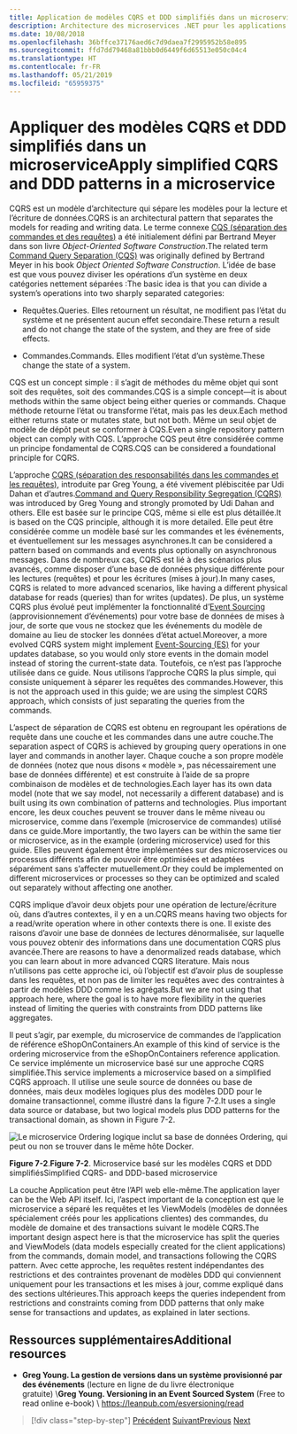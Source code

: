 ```yaml
---
title: Application de modèles CQRS et DDD simplifiés dans un microservice
description: Architecture des microservices .NET pour les applications .NET conteneurisées | Comprendre la relation globale entre les modèles CQRS et DDD.
ms.date: 10/08/2018
ms.openlocfilehash: 36bffce37176aed6c7d9daea7f2995952b58e895
ms.sourcegitcommit: ffd7dd79468a81bbb0d6449f6d65513e050c04c4
ms.translationtype: HT
ms.contentlocale: fr-FR
ms.lasthandoff: 05/21/2019
ms.locfileid: "65959375"
---
```

# <a name="apply-simplified-cqrs-and-ddd-patterns-in-a-microservice"></a><span data-ttu-id="3fb21-103">Appliquer des modèles CQRS et DDD simplifiés dans un microservice</span><span class="sxs-lookup"><span data-stu-id="3fb21-103">Apply simplified CQRS and DDD patterns in a microservice</span></span>

<span data-ttu-id="3fb21-104">CQRS est un modèle d’architecture qui sépare les modèles pour la lecture et l’écriture de données.</span><span class="sxs-lookup"><span data-stu-id="3fb21-104">CQRS is an architectural pattern that separates the models for reading and writing data.</span></span> <span data-ttu-id="3fb21-105">Le terme connexe [CQS (séparation des commandes et des requêtes)](https://martinfowler.com/bliki/CommandQuerySeparation.html) a été initialement défini par Bertrand Meyer dans son livre *Object-Oriented Software Construction*.</span><span class="sxs-lookup"><span data-stu-id="3fb21-105">The related term [Command Query Separation (CQS)](https://martinfowler.com/bliki/CommandQuerySeparation.html) was originally defined by Bertrand Meyer in his book *Object Oriented Software Construction*.</span></span> <span data-ttu-id="3fb21-106">L’idée de base est que vous pouvez diviser les opérations d’un système en deux catégories nettement séparées :</span><span class="sxs-lookup"><span data-stu-id="3fb21-106">The basic idea is that you can divide a system’s operations into two sharply separated categories:</span></span>

- <span data-ttu-id="3fb21-107">Requêtes.</span><span class="sxs-lookup"><span data-stu-id="3fb21-107">Queries.</span></span> <span data-ttu-id="3fb21-108">Elles retournent un résultat, ne modifient pas l’état du système et ne présentent aucun effet secondaire.</span><span class="sxs-lookup"><span data-stu-id="3fb21-108">These return a result and do not change the state of the system, and they are free of side effects.</span></span>

- <span data-ttu-id="3fb21-109">Commandes.</span><span class="sxs-lookup"><span data-stu-id="3fb21-109">Commands.</span></span> <span data-ttu-id="3fb21-110">Elles modifient l’état d’un système.</span><span class="sxs-lookup"><span data-stu-id="3fb21-110">These change the state of a system.</span></span>

<span data-ttu-id="3fb21-111">CQS est un concept simple : il s’agit de méthodes du même objet qui sont soit des requêtes, soit des commandes.</span><span class="sxs-lookup"><span data-stu-id="3fb21-111">CQS is a simple concept—it is about methods within the same object being either queries or commands.</span></span> <span data-ttu-id="3fb21-112">Chaque méthode retourne l’état ou transforme l’état, mais pas les deux.</span><span class="sxs-lookup"><span data-stu-id="3fb21-112">Each method either returns state or mutates state, but not both.</span></span> <span data-ttu-id="3fb21-113">Même un seul objet de modèle de dépôt peut se conformer à CQS.</span><span class="sxs-lookup"><span data-stu-id="3fb21-113">Even a single repository pattern object can comply with CQS.</span></span> <span data-ttu-id="3fb21-114">L’approche CQS peut être considérée comme un principe fondamental de CQRS.</span><span class="sxs-lookup"><span data-stu-id="3fb21-114">CQS can be considered a foundational principle for CQRS.</span></span>

<span data-ttu-id="3fb21-115">L’approche [CQRS (séparation des responsabilités dans les commandes et les requêtes)](https://martinfowler.com/bliki/CQRS.html), introduite par Greg Young, a été vivement plébiscitée par Udi Dahan et d’autres.</span><span class="sxs-lookup"><span data-stu-id="3fb21-115">[Command and Query Responsibility Segregation (CQRS)](https://martinfowler.com/bliki/CQRS.html) was introduced by Greg Young and strongly promoted by Udi Dahan and others.</span></span> <span data-ttu-id="3fb21-116">Elle est basée sur le principe CQS, même si elle est plus détaillée.</span><span class="sxs-lookup"><span data-stu-id="3fb21-116">It is based on the CQS principle, although it is more detailed.</span></span> <span data-ttu-id="3fb21-117">Elle peut être considérée comme un modèle basé sur les commandes et les événements, et éventuellement sur les messages asynchrones.</span><span class="sxs-lookup"><span data-stu-id="3fb21-117">It can be considered a pattern based on commands and events plus optionally on asynchronous messages.</span></span> <span data-ttu-id="3fb21-118">Dans de nombreux cas, CQRS est lié à des scénarios plus avancés, comme disposer d’une base de données physique différente pour les lectures (requêtes) et pour les écritures (mises à jour).</span><span class="sxs-lookup"><span data-stu-id="3fb21-118">In many cases, CQRS is related to more advanced scenarios, like having a different physical database for reads (queries) than for writes (updates).</span></span> <span data-ttu-id="3fb21-119">De plus, un système CQRS plus évolué peut implémenter la fonctionnalité d’[Event Sourcing ](https://martinfowler.com/eaaDev/EventSourcing.html) (approvisionnement d’événements) pour votre base de données de mises à jour, de sorte que vous ne stockez que les événements du modèle de domaine au lieu de stocker les données d’état actuel.</span><span class="sxs-lookup"><span data-stu-id="3fb21-119">Moreover, a more evolved CQRS system might implement [Event-Sourcing (ES)](https://martinfowler.com/eaaDev/EventSourcing.html) for your updates database, so you would only store events in the domain model instead of storing the current-state data.</span></span> <span data-ttu-id="3fb21-120">Toutefois, ce n’est pas l’approche utilisée dans ce guide. Nous utilisons l’approche CQRS la plus simple, qui consiste uniquement à séparer les requêtes des commandes.</span><span class="sxs-lookup"><span data-stu-id="3fb21-120">However, this is not the approach used in this guide; we are using the simplest CQRS approach, which consists of just separating the queries from the commands.</span></span>

<span data-ttu-id="3fb21-121">L’aspect de séparation de CQRS est obtenu en regroupant les opérations de requête dans une couche et les commandes dans une autre couche.</span><span class="sxs-lookup"><span data-stu-id="3fb21-121">The separation aspect of CQRS is achieved by grouping query operations in one layer and commands in another layer.</span></span> <span data-ttu-id="3fb21-122">Chaque couche a son propre modèle de données (notez que nous disons « modèle », pas nécessairement une base de données différente) et est construite à l’aide de sa propre combinaison de modèles et de technologies.</span><span class="sxs-lookup"><span data-stu-id="3fb21-122">Each layer has its own data model (note that we say model, not necessarily a different database) and is built using its own combination of patterns and technologies.</span></span> <span data-ttu-id="3fb21-123">Plus important encore, les deux couches peuvent se trouver dans le même niveau ou microservice, comme dans l’exemple (microservice de commandes) utilisé dans ce guide.</span><span class="sxs-lookup"><span data-stu-id="3fb21-123">More importantly, the two layers can be within the same tier or microservice, as in the example (ordering microservice) used for this guide.</span></span> <span data-ttu-id="3fb21-124">Elles peuvent également être implémentées sur des microservices ou processus différents afin de pouvoir être optimisées et adaptées séparément sans s’affecter mutuellement.</span><span class="sxs-lookup"><span data-stu-id="3fb21-124">Or they could be implemented on different microservices or processes so they can be optimized and scaled out separately without affecting one another.</span></span>

<span data-ttu-id="3fb21-125">CQRS implique d’avoir deux objets pour une opération de lecture/écriture où, dans d’autres contextes, il y en a un.</span><span class="sxs-lookup"><span data-stu-id="3fb21-125">CQRS means having two objects for a read/write operation where in other contexts there is one.</span></span> <span data-ttu-id="3fb21-126">Il existe des raisons d’avoir une base de données de lectures dénormalisée, sur laquelle vous pouvez obtenir des informations dans une documentation CQRS plus avancée.</span><span class="sxs-lookup"><span data-stu-id="3fb21-126">There are reasons to have a denormalized reads database, which you can learn about in more advanced CQRS literature.</span></span> <span data-ttu-id="3fb21-127">Mais nous n’utilisons pas cette approche ici, où l’objectif est d’avoir plus de souplesse dans les requêtes, et non pas de limiter les requêtes avec des contraintes à partir de modèles DDD comme les agrégats.</span><span class="sxs-lookup"><span data-stu-id="3fb21-127">But we are not using that approach here, where the goal is to have more flexibility in the queries instead of limiting the queries with constraints from DDD patterns like aggregates.</span></span>

<span data-ttu-id="3fb21-128">Il peut s’agir, par exemple, du microservice de commandes de l’application de référence eShopOnContainers.</span><span class="sxs-lookup"><span data-stu-id="3fb21-128">An example of this kind of service is the ordering microservice from the eShopOnContainers reference application.</span></span> <span data-ttu-id="3fb21-129">Ce service implémente un microservice basé sur une approche CQRS simplifiée.</span><span class="sxs-lookup"><span data-stu-id="3fb21-129">This service implements a microservice based on a simplified CQRS approach.</span></span> <span data-ttu-id="3fb21-130">Il utilise une seule source de données ou base de données, mais deux modèles logiques plus des modèles DDD pour le domaine transactionnel, comme illustré dans la figure 7-2.</span><span class="sxs-lookup"><span data-stu-id="3fb21-130">It uses a single data source or database, but two logical models plus DDD patterns for the transactional domain, as shown in Figure 7-2.</span></span>

![Le microservice Ordering logique inclut sa base de données Ordering, qui peut ou non se trouver dans le même hôte Docker.](./media/image2.png)

<span data-ttu-id="3fb21-133">**Figure 7-2**.</span><span class="sxs-lookup"><span data-stu-id="3fb21-133">**Figure 7-2**.</span></span> <span data-ttu-id="3fb21-134">Microservice basé sur les modèles CQRS et DDD simplifiés</span><span class="sxs-lookup"><span data-stu-id="3fb21-134">Simplified CQRS- and DDD-based microservice</span></span>

<span data-ttu-id="3fb21-135">La couche Application peut être l’API web elle-même.</span><span class="sxs-lookup"><span data-stu-id="3fb21-135">The application layer can be the Web API itself.</span></span> <span data-ttu-id="3fb21-136">Ici, l’aspect important de la conception est que le microservice a séparé les requêtes et les ViewModels (modèles de données spécialement créés pour les applications clientes) des commandes, du modèle de domaine et des transactions suivant le modèle CQRS.</span><span class="sxs-lookup"><span data-stu-id="3fb21-136">The important design aspect here is that the microservice has split the queries and ViewModels (data models especially created for the client applications) from the commands, domain model, and transactions following the CQRS pattern.</span></span> <span data-ttu-id="3fb21-137">Avec cette approche, les requêtes restent indépendantes des restrictions et des contraintes provenant de modèles DDD qui conviennent uniquement pour les transactions et les mises à jour, comme expliqué dans des sections ultérieures.</span><span class="sxs-lookup"><span data-stu-id="3fb21-137">This approach keeps the queries independent from restrictions and constraints coming from DDD patterns that only make sense for transactions and updates, as explained in later sections.</span></span>

## <a name="additional-resources"></a><span data-ttu-id="3fb21-138">Ressources supplémentaires</span><span class="sxs-lookup"><span data-stu-id="3fb21-138">Additional resources</span></span>

- <span data-ttu-id="3fb21-139">**Greg Young. La gestion de versions dans un système provisionné par des événements** (lecture en ligne de du livre électronique gratuite) \\</span><span class="sxs-lookup"><span data-stu-id="3fb21-139">**Greg Young. Versioning in an Event Sourced System** (Free to read online e-book) \\</span></span>
   <https://leanpub.com/esversioning/read>

>[!div class="step-by-step"]
><span data-ttu-id="3fb21-140">[Précédent](index.md)
>[Suivant](eshoponcontainers-cqrs-ddd-microservice.md)</span><span class="sxs-lookup"><span data-stu-id="3fb21-140">[Previous](index.md)
[Next](eshoponcontainers-cqrs-ddd-microservice.md)</span></span>
